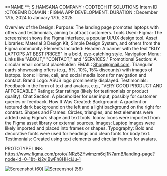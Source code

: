 **NAME **: S.HAMSANA 
COMPANY : CODTECH IT SOLUTIONS 
Intern ID :CT08EMR
DOMAIN : FIGMA APP DEVELOPMENT.
DURATION : December 17th, 2024 to January 17th, 2025



Overview of the Design:
Purpose:
The landing page promotes laptops with offers and testimonials, aiming to attract customers.
Tools Used:
Figma: The screenshot shows the Figma interface, a popular UI/UX design tool.
Asset Libraries: Material 3 Design Kit, Simple Design System, and others from the Figma community.
Elements Included:
Header:
A banner with the text "BUY LAPTOPS AT BEST PRICE!!" in a bold, eye-catching style.
Navigation Menu:
Links like "ABOUT," "CONTACT," and "SERVICES."
Promotional Section:
A circular email contact placeholder: EMAIL: Shop@gmail.com.
Triangular cards showcasing offers (e.g., 5%, 10%, 15% discounts) with images of laptops.
Icons:
Home, call, and social media icons for navigation and contact.
Brand Logo:
ASUS logo prominently displayed.
Testimonials:
Feedback in the form of text and avatars, e.g., "VERY GOOD PRODUCT AND AFFORDABLE."
Ratings:
Star ratings (likely for testimonials or product quality).
Chat Section:
A placeholder for user input, possibly for customer queries or feedback.
How It Was Created:
Background:
A gradient or textured dark background on the left and a light background on the right for contrast.
Shapes and Frames:
Circles, triangles, and text elements were added using Figma’s shape and text tools.
Icons:
Icons were imported from the Figma asset library or external sources.
Images:
Laptop images were likely imported and placed into frames or shapes.
Typography:
Bold and decorative fonts were used for headings and clean fonts for body text.
Testimonials:
Created using text elements and circular frames for avatars.

PROTOTYPE LINK:
https://www.figma.com/proto/INRz5ZYwimzm6cj1N7arnB/landing-page?node-id=0-1&t=kj2yIBwFh8HHciJu-1


![Screenshot (60)](https://github.com/user-attachments/assets/3cc75ef6-928a-48b7-ace5-99acbad6c061)
![Screenshot (56)](https://github.com/user-attachments/assets/687e68e9-7d10-42e0-921a-fd3a05d465e0)



